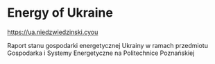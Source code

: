 
# Energy of Ukraine

https://ua.niedzwiedzinski.cyou

Raport stanu gospodarki energetycznej Ukrainy w ramach przedmiotu Gospodarka i Systemy Energetyczne na Politechnice Poznańskiej